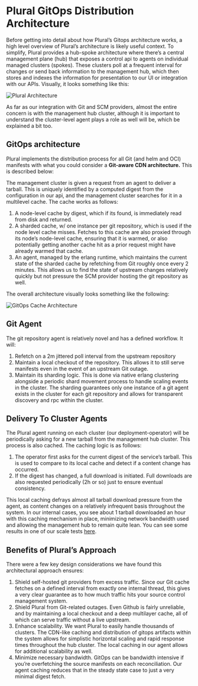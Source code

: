 # Plural GitOps Distribution Architecture

Before getting into detail about how Plural’s Gitops architecture works, a high level overview of Plural’s architecture is likely useful context.  To simplify, Plural provides a hub-spoke architecture where there’s a central management plane (hub) that exposes a control api to agents on individual managed clusters (spokes). These clusters poll at a frequent interval for changes or send back information to the management hub, which then stores and indexes the information for presentation to our UI or integration with our APIs.  Visually, it looks something like this:

![Plural Architecture](/assets/deployments/architecture.png)

As far as our integration with Git and SCM providers, almost the entire concern is with the management hub cluster, although it is important to understand the cluster-level agent plays a role as well will be, which be explained a bit too.

## GitOps architecture

Plural implements the distribution process for all Git (and helm and OCI) manifests with what you could consider a **Git-aware CDN architecture.** This is described below:

The management cluster is given a request from an agent to deliver a tarball. This is uniquely identified by a computed digest from the configuration in our api, and the management cluster searches for it in a multilevel cache.  The cache works as follows:

1. A node-level cache by digest, which if its found, is immediately read from disk and returned.
2. A sharded cache, w/ one instance per git repository, which is used if the node level cache misses. Fetches to this cache are also proxied through its node’s node-level cache, ensuring that it is warmed, or also potentially getting another cache hit as a prior request might have already warmed that cache.
3. An agent, managed by the erlang runtime, which maintains the current state of the sharded cache by refetching from Git roughly once every 2 minutes.  This allows us to find the state of upstream changes relatively quickly but not pressure the SCM provider hosting the git repository as well.

The overall architecture visually looks something like the following:

![GitOps Cache Architecture](/assets/reference/git-cache.png)

## Git Agent

The git repository agent is relatively novel and has a defined workflow.  It will:

1. Refetch on a 2m jittered poll interval from the upstream repository
2. Maintain a local checkout of the repository.  This allows it to still serve manifests even in the event of an upstream Git outage.
3. Maintain its sharding logic.  This is done via native erlang clustering alongside a periodic shard movement process to handle scaling events in the cluster.  The sharding guarantees only one instance of a git agent exists in the cluster for each git repository and allows for transparent discovery and rpc within the cluster.

## Delivery To Cluster Agents

The Plural agent running on each cluster (our deployment-operator) will be periodically asking for a new tarball from the management hub cluster.  This process is also cached.  The caching logic is as follows:

1. The operator first asks for the current digest of the service’s tarball. This is used to compare to its local cache and detect if a content change has occurred.
2. If the digest has changed, a full download is initiated.  Full downloads are also requested periodically (2h or so) just to ensure eventual consistency.

This local caching defrays almost all tarball download pressure from the agent, as content changes on a relatively infrequent basis throughout the system.  In our internal cases, you see about 1 tarball downloaded an hour with this caching mechanism in place, minimizing network bandwidth used and allowing the management hub to remain quite lean.  You can see some results in one of our scale tests [here](https://www.plural.sh/blog/scale-testing-plural-managing-1100-kubernetes-clusters-with-just-over-3cpu/).

## Benefits of Plural’s Approach

There were a few key design considerations we have found this architectural approach ensures:

1. Shield self-hosted git providers from excess traffic.  Since our Git cache fetches on a defined interval from exactly one internal thread, this gives a very clear guarantee as to how much traffic hits your source control management system.
2. Shield Plural from Git-related outages.  Even Github is fairly unreliable, and by maintaining a local checkout and a deep multilayer cache, all of which can serve traffic without a live upstream.
3. Enhance scalability.  We want Plural to easily handle thousands of clusters.  The CDN-like caching and distribution of gitops artifacts within the system allows for simplistic horizontal scaling and rapid response times throughout the hub cluster.  The local caching in our agent allows for additional scalability as well.
4. Minimize necessary bandwidth.  GitOps can be bandwidth intensive if you’re overfetching the source manifests on each reconciliation.  Our agent caching reduces that in the steady state case to just a very minimal digest fetch.